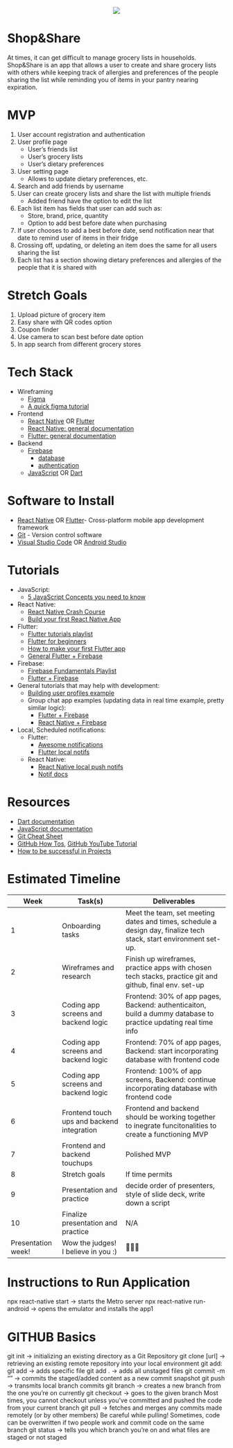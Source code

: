 <p align="center">
  <img src="https://c.tenor.com/zrO4syNz96IAAAAC/groceries-eleanor-shellstrop.gif"/>
</p>

# Shop&Share
At times, it can get difficult to manage grocery lists in households. Shop&amp;Share is an app that allows a user to create and share grocery lists with others while keeping track of allergies and preferences of the people sharing the list while reminding you of items in your pantry nearing expiration.

# MVP
1. User account registration and authentication
2. User profile page
    * User’s friends list
    * User’s grocery lists
    * User’s dietary preferences
3. User setting page
    * Allows to update dietary preferences, etc.
4. Search and add friends by username
5. User can create grocery lists and share the list with multiple friends
    * Added friend have the option to edit the list
6. Each list item has fields that user can add such as:
    * Store, brand, price, quantity
    * Option to add best before date when purchasing
7. If user chooses to add a best before date, send notification near that date to remind user of items in their fridge
8. Crossing off, updating, or deleting an item does the same for all users sharing the list
9. Each list has a section showing dietary preferences and allergies of the people that it is shared with

# Stretch Goals
1. Upload picture of grocery item
2. Easy share with QR codes option
3. Coupon finder
4. Use camera to scan best before date option
5. In app search from different grocery stores

# Tech Stack
- Wireframing
  - [Figma](https://www.figma.com)
  - [A quick figma tutorial](https://www.youtube.com/watch?v=FTFaQWZBqQ8)
- Frontend
  - [React Native](https://reactnative.dev)  OR [Flutter](https://flutter.dev)
  - [React Native: general documentation](https://reactnative.dev/docs/getting-started)
  - [Flutter: general documentation](https://docs.flutter.dev)
- Backend
  - [Firebase](https://firebase.google.com)
    - [database](https://firebase.google.com/docs/database)
    - [authentication](https://firebase.google.com/docs/auth)
  - [JavaScript](https://www.youtube.com/watch?v=W6NZfCO5SIk) OR [Dart](https://www.youtube.com/watch?v=veMhOYRib9o)

# Software to Install
- [React Native](https://reactnative.dev/docs/environment-setup) OR [Flutter](https://docs.flutter.dev/get-started/install)- Cross-platform mobile app development framework
- [Git](https://git-scm.com/downloads) - Version control software
- [Visual Studio Code](https://code.visualstudio.com/download) OR [Android Studio](https://developer.android.com/studio/?gclid=Cj0KCQiAxoiQBhCRARIsAPsvo-xXX5s86oGHEjB2qkbUpziXVTtE7hKYu-75k1RGtP3RvP7XNLb1n4UaAnxGEALw_wcB&gclsrc=aw.ds)

# Tutorials
- JavaScript: 
  - [5 JavaScript Concepts you need to know](https://www.youtube.com/watch?v=a00NRSFgHsY)
- React Native:
  - [React Native Crash Course](https://www.youtube.com/watch?v=Hf4MJH0jDb4)
  - [Build your first React Native App](https://youtu.be/iQ_0Fd_N3Mk)
- Flutter:
  - [Flutter tutorials playlist](https://youtube.com/playlist?list=PL4cUxeGkcC9jLYyp2Aoh6hcWuxFDX6PBJ)
  - [Flutter for beginners](https://www.youtube.com/watch?v=1ukSR1GRtMU)
  - [How to make your first Flutter app](https://www.youtube.com/watch?v=xWV71C2kp38)
  - [General Flutter + Firebase](https://www.youtube.com/watch?v=sfA3NWDBPZ4)
- Firebase:
  - [Firebase Fundamentals Playlist](https://youtu.be/9zdvmgGsww0)
  - [Flutter + Firebase](https://www.youtube.com/watch?v=sfA3NWDBPZ4)
- General tutorials that may help with development:
  - [Building user profiles example](https://www.youtube.com/watch?v=1hPgQWbWmEk)
  - Group chat app examples (updating data in real time example, pretty similar logic): 
    - [Flutter + Firebase](https://github.com/ahmedgulabkhan/GroupChatApp)
    - [React Native + Firebase](https://github.com/mohanyadav/react-native-group-chat-app)
 - Local, Scheduled notifications:
    - Flutter:
      - [Awesome notifications](https://pub.dev/packages/awesome_notifications)
      - [Flutter local notifs](https://www.youtube.com/watch?v=U38FJ40cEAE)
    - React Native:
      - [React Native local push notifs](https://medium.com/nerd-for-tech/react-native-local-push-notifications-4dcca5a14fd4)
      - [Notif docs](https://wix.github.io/react-native-notifications/docs/getting-started)

# Resources
- [Dart documentation](https://dart.dev/guides)
- [JavaScript documentation](https://developer.mozilla.org/en-US/docs/Web/JavaScript)
- [Git Cheat Sheet](https://education.github.com/git-cheat-sheet-education.pdf)
- [GitHub How Tos](https://docs.github.com/en/get-started/quickstart/hello-world), [GitHub YouTube Tutorial](https://www.youtube.com/watch?v=SWYqp7iY_Tc)
- [How to be successful in Projects](https://docs.google.com/document/d/18Zi3DrKG5e6g5Bojr8iqxIu6VIGl86YBSFlsnJnlM88/edit?usp=sharing)


# Estimated Timeline
|   Week   |          Task(s)          |          Deliverables         |
| -------- | ------------------------- | ----------------------------- |
| 1        | Onboarding tasks          | Meet the team, set meeting dates and times, schedule a design day, finalize tech stack, start environment set-up. |
| 2        | Wireframes and research| Finish up wireframes, practice apps with chosen tech stacks, practice git and github, final env. set-up |
| 3        | Coding app screens and backend logic | Frontend: 30% of app pages, Backend: authenticaiton, build a dummy database to practice updating real time info|
| 4        | Coding app screens and backend logic | Frontend: 70% of app pages, Backend: start incorporating database with frontend code |
| 5        | Coding app screens and backend logic | Frontend: 100% of app screens, Backend: continue incorporating database with frontend code |
| 6        | Frontend touch ups and backend integration | Frontend and backend should be working together to inegrate funcitonalities to create a functioning MVP |
| 7        | Frontend and backend touchups | Polished MVP |
| 8        | Stretch goals | If time permits |
| 9        | Presentation and practice |decide order of presenters, style of slide deck, write down a script |
| 10       | Finalize presentation and practice | N/A |
| Presentation week! | Wow the judges! I believe in you :) | :blue_heart::blue_heart::blue_heart: |

# Instructions to Run Application
npx react-native start → starts the Metro server
npx react-native run-android → opens the emulator and installs the app1

# GITHUB Basics
git init → initializing an existing directory as a Git Repository
git clone [url] → retrieving an existing remote repository into your local environment
git add:
git add <filename> → adds specific file
git add . → adds all unstaged files
git commit -m “<descriptive message>” → commits the staged/added content as a new commit snapshot
git push → transmits local branch commits
git branch <branch-name> → creates a new branch from the one you’re on currently
git checkout <branch-name> → goes to the given branch
Most times, you cannot checkout unless you’ve committed and pushed the code from your current branch
git pull → fetches and merges any commits made remotely (or by other members)
Be careful while pulling! Sometimes, code can be overwritten if two people work and commit code on the same branch
git status → tells you which branch you’re on and what files are staged or not staged

